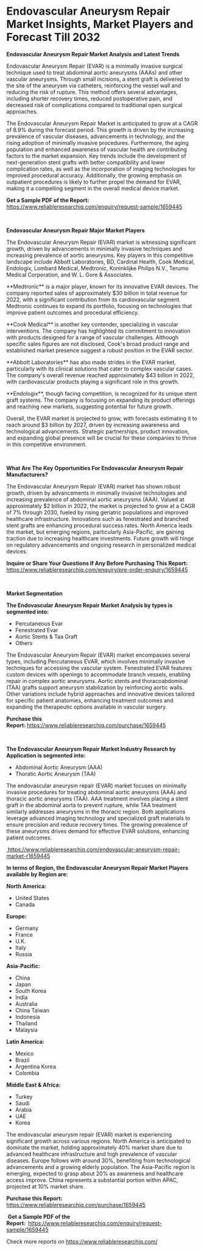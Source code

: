 <p><h1>Endovascular Aneurysm Repair Market Insights, Market Players and Forecast Till 2032</h1></p><p><strong>Endovascular Aneurysm Repair Market Analysis and Latest Trends</strong></p>
<p><p>Endovascular Aneurysm Repair (EVAR) is a minimally invasive surgical technique used to treat abdominal aortic aneurysms (AAAs) and other vascular aneurysms. Through small incisions, a stent graft is delivered to the site of the aneurysm via catheters, reinforcing the vessel wall and reducing the risk of rupture. This method offers several advantages, including shorter recovery times, reduced postoperative pain, and decreased risk of complications compared to traditional open surgical approaches.</p><p>The Endovascular Aneurysm Repair Market is anticipated to grow at a CAGR of 8.9% during the forecast period. This growth is driven by the increasing prevalence of vascular diseases, advancements in technology, and the rising adoption of minimally invasive procedures. Furthermore, the aging population and enhanced awareness of vascular health are contributing factors to the market expansion. Key trends include the development of next-generation stent grafts with better compatibility and lower complication rates, as well as the incorporation of imaging technologies for improved procedural accuracy. Additionally, the growing emphasis on outpatient procedures is likely to further propel the demand for EVAR, making it a compelling segment in the overall medical device market.</p></p>
<p><strong>Get a Sample PDF of the Report:&nbsp;</strong> <a href="https://www.reliableresearchiq.com/enquiry/request-sample/1659445?utm_campaign=2297&utm_medium=2&utm_source=Github&utm_content=ia&utm_term=03032025&utm_id=endovascular-aneurysm-repair">https://www.reliableresearchiq.com/enquiry/request-sample/1659445</a></p>
<p>&nbsp;</p>
<p><strong>Endovascular Aneurysm Repair Major Market Players</strong></p>
<p><p>The Endovascular Aneurysm Repair (EVAR) market is witnessing significant growth, driven by advancements in minimally invasive techniques and increasing prevalence of aortic aneurysms. Key players in this competitive landscape include Abbott Laboratories, BD, Cardinal Health, Cook Medical, Endologix, Lombard Medical, Medtronic, Koninklijke Philips N.V., Terumo Medical Corporation, and W. L. Gore & Associates.</p><p>**Medtronic** is a major player, known for its innovative EVAR devices. The company reported sales of approximately $30 billion in total revenue for 2022, with a significant contribution from its cardiovascular segment. Medtronic continues to expand its portfolio, focusing on technologies that improve patient outcomes and procedural efficiency.</p><p>**Cook Medical** is another key contender, specializing in vascular interventions. The company has highlighted its commitment to innovation with products designed for a range of vascular challenges. Although specific sales figures are not disclosed, Cook's broad product range and established market presence suggest a robust position in the EVAR sector.</p><p>**Abbott Laboratories** has also made strides in the EVAR market, particularly with its clinical solutions that cater to complex vascular cases. The company's overall revenue reached approximately $43 billion in 2022, with cardiovascular products playing a significant role in this growth.</p><p>**Endologix**, though facing competition, is recognized for its unique stent graft systems. The company is focusing on expanding its product offerings and reaching new markets, suggesting potential for future growth.</p><p>Overall, the EVAR market is projected to grow, with forecasts estimating it to reach around $3 billion by 2027, driven by increasing awareness and technological advancements. Strategic partnerships, product innovation, and expanding global presence will be crucial for these companies to thrive in this competitive environment.</p></p>
<p>&nbsp;</p>
<p><strong>What Are The Key Opportunities For Endovascular Aneurysm Repair Manufacturers?</strong></p>
<p><p>The Endovascular Aneurysm Repair (EVAR) market has shown robust growth, driven by advancements in minimally invasive technologies and increasing prevalence of abdominal aortic aneurysms (AAA). Valued at approximately $2 billion in 2022, the market is projected to grow at a CAGR of 7% through 2030, fueled by rising geriatric populations and improved healthcare infrastructure. Innovations such as fenestrated and branched stent grafts are enhancing procedural success rates. North America leads the market, but emerging regions, particularly Asia-Pacific, are gaining traction due to increasing healthcare investments. Future growth will hinge on regulatory advancements and ongoing research in personalized medical devices.</p></p>
<p><strong>Inquire or Share Your Questions If Any Before Purchasing This Report:</strong> <a href="https://www.reliableresearchiq.com/enquiry/pre-order-enquiry/1659445?utm_campaign=2297&utm_medium=2&utm_source=Github&utm_content=ia&utm_term=03032025&utm_id=endovascular-aneurysm-repair">https://www.reliableresearchiq.com/enquiry/pre-order-enquiry/1659445</a></p>
<p>&nbsp;</p>
<p><strong>Market Segmentation</strong></p>
<p><strong>The Endovascular Aneurysm Repair Market Analysis by types is segmented into:</strong></p>
<p><ul><li>Percutaneous Evar</li><li>Fenestrated Evar</li><li>Aortic Stents & Taa Graft</li><li>Others</li></ul></p>
<p><p>The Endovascular Aneurysm Repair (EVAR) market encompasses several types, including Percutaneous EVAR, which involves minimally invasive techniques for accessing the vascular system. Fenestrated EVAR features custom devices with openings to accommodate branch vessels, enabling repair in complex aortic aneurysms. Aortic stents and thoracoabdominal (TAA) grafts support aneurysm stabilization by reinforcing aortic walls. Other variations include hybrid approaches and innovative devices tailored for specific patient anatomies, enhancing treatment outcomes and expanding the therapeutic options available in vascular surgery.</p></p>
<p><strong>Purchase this Report:&nbsp;</strong><a href="https://www.reliableresearchiq.com/purchase/1659445?utm_campaign=2297&utm_medium=2&utm_source=Github&utm_content=ia&utm_term=03032025&utm_id=endovascular-aneurysm-repair">https://www.reliableresearchiq.com/purchase/1659445</a></p>
<p>&nbsp;</p>
<p><strong>The Endovascular Aneurysm Repair Market Industry Research by Application is segmented into:</strong></p>
<p><ul><li>Abdominal Aortic Aneurysm (AAA)</li><li>Thoratic Aortic Aneurysm (TAA)</li></ul></p>
<p><p>The endovascular aneurysm repair (EVAR) market focuses on minimally invasive procedures for treating abdominal aortic aneurysms (AAA) and thoracic aortic aneurysms (TAA). AAA treatment involves placing a stent graft in the abdominal aorta to prevent rupture, while TAA treatment similarly addresses aneurysms in the thoracic region. Both applications leverage advanced imaging technology and specialized graft materials to ensure precision and reduce recovery times. The growing prevalence of these aneurysms drives demand for effective EVAR solutions, enhancing patient outcomes.</p></p>
<p><a href="https://www.reliableresearchiq.com/endovascular-aneurysm-repair-market-r1659445?utm_campaign=2297&utm_medium=2&utm_source=Github&utm_content=ia&utm_term=03032025&utm_id=endovascular-aneurysm-repair">&nbsp;https://www.reliableresearchiq.com/endovascular-aneurysm-repair-market-r1659445</a></p>
<p><strong>In terms of Region, the Endovascular Aneurysm Repair Market Players available by Region are:</strong></p>
<p>
    <p> <strong> North America: </strong>
        <ul>
            <li>United States</li>
            <li>Canada</li>
        </ul>
        </p> 
    <p> <strong> Europe: </strong>
        <ul>
            <li>Germany</li>
            <li>France</li>
            <li>U.K.</li>
            <li>Italy</li>
            <li>Russia</li>
        </ul>
        </p> 
    <p> <strong> Asia-Pacific: </strong>
        <ul>
            <li>China</li>
            <li>Japan</li>
            <li>South Korea</li>
            <li>India</li>
            <li>Australia</li>
            <li>China Taiwan</li>
            <li>Indonesia</li>
            <li>Thailand</li>
            <li>Malaysia</li>
        </ul>
        </p> 
    <p> <strong> Latin America: </strong>
        <ul>
            <li>Mexico</li>
            <li>Brazil</li>
            <li>Argentina Korea</li>
            <li>Colombia</li>
        </ul>
        </p> 
    <p> <strong> Middle East & Africa: </strong>
        <ul>
            <li>Turkey</li>
            <li>Saudi</li>
            <li>Arabia</li>
            <li>UAE</li>
            <li>Korea</li>
        </ul>
    </p>
    </p>
<p><p>The endovascular aneurysm repair (EVAR) market is experiencing significant growth across various regions. North America is anticipated to dominate the market, holding approximately 40% market share due to advanced healthcare infrastructure and high prevalence of vascular diseases. Europe follows with around 30%, benefiting from technological advancements and a growing elderly population. The Asia-Pacific region is emerging, expected to grasp about 20% as awareness and healthcare access improve. China represents a substantial portion within APAC, projected at 10% market share.</p></p>
<p><strong>Purchase this Report: </strong><a href="https://www.reliableresearchiq.com/purchase/1659445?utm_campaign=2297&utm_medium=2&utm_source=Github&utm_content=ia&utm_term=03032025&utm_id=endovascular-aneurysm-repair">https://www.reliableresearchiq.com/purchase/1659445</a></p>
<p>&nbsp;<strong>Get a Sample PDF of the Report:&nbsp;&nbsp;</strong><a href="https://www.reliableresearchiq.com/enquiry/request-sample/1659445?utm_campaign=2297&utm_medium=2&utm_source=Github&utm_content=ia&utm_term=03032025&utm_id=endovascular-aneurysm-repair">https://www.reliableresearchiq.com/enquiry/request-sample/1659445</a></p>
<p><strong></strong></p>
<p>Check more reports on <a href="https://www.reliableresearchiq.com/?utm_campaign=2297&utm_medium=2&utm_source=Github&utm_content=ia&utm_term=03032025&utm_id=endovascular-aneurysm-repair">https://www.reliableresearchiq.com/</a></p>